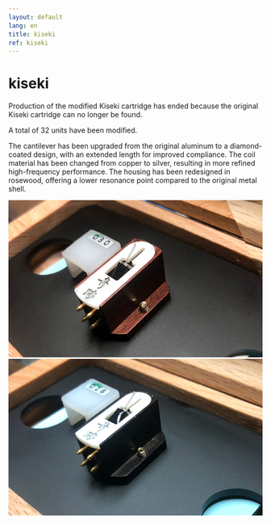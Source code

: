 ```yaml
---
layout: default
lang: en
title: kiseki
ref: kiseki
---
```


# kiseki


Production of the modified Kiseki cartridge has ended because the original Kiseki cartridge can no longer be found.

A total of 32 units have been modified.

The cantilever has been upgraded from the original aluminum to a diamond-coated design, with an extended length for improved compliance. The coil material has been changed from copper to silver, resulting in more refined high-frequency performance. The housing has been redesigned in rosewood, offering a lower resonance point compared to the original metal shell.

![kiseki-1](/assets/products/kiseki-1.jpg)
![kiseki-2](/assets/products/kiseki-2.jpg)

